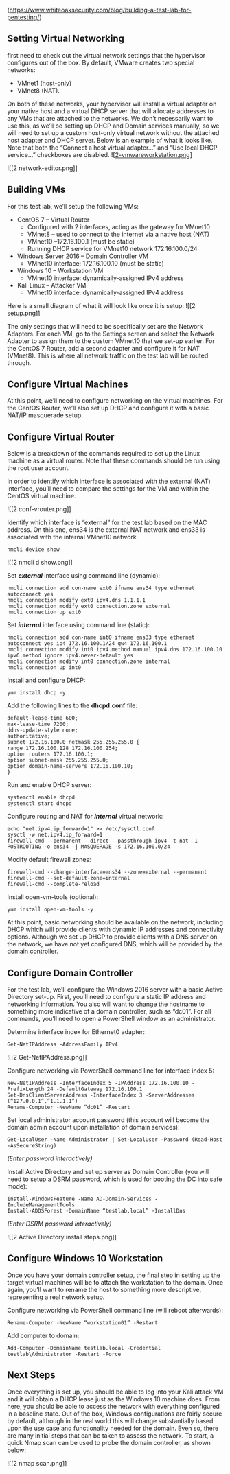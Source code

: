 (https://www.whiteoaksecurity.com/blog/building-a-test-lab-for-pentesting/)

## Setting Virtual Networking
first need to check out the virtual network settings that the  hypervisor configures out of the box. By default, VMware creates two special networks: 
- VMnet1 (host-only) 
- VMnet8 (NAT). 

On both of these networks, your hypervisor will install a virtual adapter on your native host and a virtual DHCP server that will allocate addresses to any VMs that are attached to the networks. We don’t necessarily want to use this, as we’ll be setting up DHCP and Domain services manually, so we will need to set up a custom host-only virtual network without the attached host adapter and DHCP server. Below is an example of what it looks like. Note that both the “Connect a host virtual adapter…” and “Use local DHCP service…” checkboxes are disabled.
![[2-vmwareworkstation.png](imgs/2-vmwareworkstation.png)]


![[2 network-editor.png]]



## Building VMs
For this test lab, we’ll setup the following VMs:

- CentOS 7 – Virtual Router
    - Configured with 2 interfaces, acting as the gateway for VMnet10
    - VMnet8 – used to connect to the internet via a native host (NAT)
    - VMnet10 –172.16.100.1 (must be static)
    - Running DHCP service for VMnet10 network 172.16.100.0/24
- Windows Server 2016 – Domain Controller VM
    - VMnet10 interface: 172.16.100.10 (must be static)
- Windows 10 – Workstation VM
    - VMnet10 interface: dynamically-assigned IPv4 address
- Kali Linux – Attacker VM
    - VMnet10 interface: dynamically-assigned IPv4 address

Here is a small diagram of what it will look like once it is setup:
![[2 setup.png]]



The only settings that will need to be specifically set are the Network Adapters. For each VM, go to the Settings screen and select the Network Adapter to assign them to the custom VMnet10 that we set-up earlier. For the CentOS 7 Router, add a second adapter and configure it for NAT (VMnet8). This is where all network traffic on the test lab will be routed through.


## Configure Virtual Machines

At this point, we’ll need to configure networking on the virtual machines. For the CentOS Router, we’ll also set up DHCP and configure it with a basic NAT/IP masquerade setup.

## Configure Virtual Router

Below is a breakdown of the commands required to set up the Linux machine as a virtual router. Note that these commands should be run using the root user account.

In order to identify which interface is associated with the external (NAT) interface, you’ll need to compare the settings for the VM and within the CentOS virtual machine.

![[2 conf-vrouter.png]]

Identify which interface is “external” for the test lab based on the MAC address. On this one, ens34 is the external NAT network and ens33 is associated with the internal VMnet10 network.

```
nmcli device show
```

![[2 nmcli d show.png]]

Set ***external*** interface using command line (dynamic):

```
nmcli connection add con-name ext0 ifname ens34 type ethernet autoconnect yes
nmcli connection modify ext0 ipv4.dns 1.1.1.1
nmcli connection modify ext0 connection.zone external
nmcli connection up ext0
```

Set ***internal*** interface using command line (static):

```
nmcli connection add con-name int0 ifname ens33 type ethernet autoconnect yes ip4 172.16.100.1/24 gw4 172.16.100.1
nmcli connection modify int0 ipv4.method manual ipv4.dns 172.16.100.10 ipv6.method ignore ipv4.never-default yes
nmcli connection modify int0 connection.zone internal
nmcli connection up int0
```

Install and configure DHCP:

```
yum install dhcp -y
```

Add the following lines to the **dhcpd.conf** file:

```
default-lease-time 600;
max-lease-time 7200;
ddns-update-style none;
authoritative;
subnet 172.16.100.0 netmask 255.255.255.0 {
range 172.16.100.128 172.16.100.254;
option routers 172.16.100.1;
option subnet-mask 255.255.255.0;
option domain-name-servers 172.16.100.10;
}
```

Run and enable DHCP server:

```
systemctl enable dhcpd
systemctl start dhcpd
```

Configure routing and NAT for ***internal*** virtual network:

```
echo "net.ipv4.ip_forward=1" >> /etc/sysctl.conf
sysctl -w net.ipv4.ip_forward=1
firewall-cmd --permanent --direct --passthrough ipv4 -t nat -I POSTROUTING -o ens34 -j MASQUERADE -s 172.16.100.0/24
```

Modify default firewall zones:

```
firewall-cmd --change-interface=ens34 --zone=external --permanent
firewall-cmd --set-default-zone=internal
firewall-cmd --complete-reload
```

Install open-vm-tools (optional):

```
yum install open-vm-tools -y
```


At this point, basic networking should be available on the network, including DHCP which will provide clients with dynamic IP addresses and connectivity options. Although we set up DHCP to provide clients with a DNS server on the network, we have not yet configured DNS, which will be provided by the domain controller.


## Configure Domain Controller
For the test lab, we’ll configure the Windows 2016 server with a basic Active Directory set-up. First, you’ll need to configure a static IP address and networking information. You also will want to change the hostname to something more indicative of a domain controller, such as “dc01”. For all commands, you’ll need to open a PowerShell window as an administrator.

Determine interface index for Ethernet0 adapter:

```
Get-NetIPAddress -AddressFamily IPv4
```

![[2 Get-NetIPAddress.png]]

Configure networking via PowerShell command line for interface index 5:

```
New-NetIPAddress -InterfaceIndex 5 -IPAddress 172.16.100.10 -PrefixLength 24 -DefaultGateway 172.16.100.1
Set-DnsClientServerAddress -InterfaceIndex 3 -ServerAddresses (“127.0.0.1”,”1.1.1.1”)
Rename-Computer -NewName “dc01” -Restart
```

Set local administrator account password (this account will become the domain admin account upon installation of domain services):

```
Get-LocalUser -Name Administrator | Set-LocalUser -Password (Read-Host -AsSecureString)
```

*(Enter password interactively)*

Install Active Directory and set up server as Domain Controller (you will need to setup a DSRM password, which is used for booting the DC into safe mode):

```
Install-WindowsFeature -Name AD-Domain-Services -IncludeManagementTools
Install-ADDSForest -DomainName “testlab.local” -InstallDns
```

*(Enter DSRM password interactively)*

![[2 Active Directory install steps.png]]


## Configure Windows 10 Workstation

Once you have your domain controller setup, the final step in setting up the target virtual machines will be to attach the workstation to the domain. Once again, you’ll want to rename the host to something more descriptive, representing a real network setup.

Configure networking via PowerShell command line (will reboot afterwards):

```
Rename-Computer -NewName “workstation01” -Restart
```

Add computer to domain:

```
Add-Computer -DomainName testlab.local -Credential testlab\Administrator -Restart -Force
```


## Next Steps

Once everything is set up, you should be able to log into your Kali attack VM and it will obtain a DHCP lease just as the Windows 10 machine does. From here, you should be able to access the network with everything configured in a baseline state. Out of the box, Windows configurations are fairly secure by default, although in the real world this will change substantially based upon the use case and functionality needed for the domain. Even so, there are many initial steps that can be taken to assess the network. To start, a quick Nmap scan can be used to probe the domain controller, as shown below:

![[2 nmap scan.png]]
